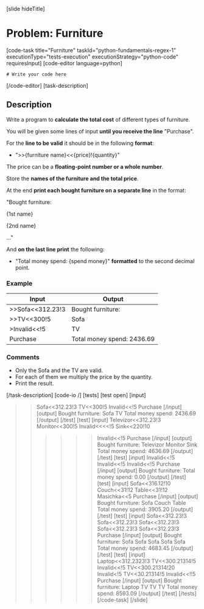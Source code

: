 [slide hideTitle]
# Problem: Furniture
[code-task title="Furniture" taskId="python-fundamentals-regex-1" executionType="tests-execution" executionStrategy="python-code" requiresInput]
[code-editor language=python]
```
# Write your code here
```
[/code-editor]
[task-description]
## Description
Write a program to **calculate the total cost** of different types of furniture.

You will be given some lines of input **until you receive the line** "Purchase". 

For the **line to be valid** it should be in the following **format**:
- ">>\{furniture name\}<<\{price\}!\{quantity\}"

The price can be a **floating-point number or a whole number**. 

Store the **names of the furniture and the total price**. 

At the end **print each bought furniture on a separate line** in the format:

"Bought furniture:

\{1st name\}

\{2nd name\}

…"

And **on the last line print** the following: 
- "Total money spend: \{spend money\}" **formatted** to the second decimal point.


### Example
| **Input** | **Output** |
| --- | --- |
| >>Sofa<<312.23!3 | Bought furniture: |
| >>TV<<300!5 | Sofa |
| >Invalid<<!5 | TV |
| Purchase | Total money spend: 2436.69 |

### Comments
- Only the Sofa and the TV are valid.
- For each of them we multiply the price by the quantity.
- Print the result.

[/task-description]
[code-io /]
[tests]
[test open]
[input]
>>Sofa<<312.23!3
>>TV<<300!5
>Invalid<<!5
Purchase
[/input]
[output]
Bought furniture:
Sofa
TV
Total money spend: 2436.69
[/output]
[/test]
[test]
[input]
>>Televizor<<312.23!3
>>Monitor<<300!5
>>Invalid<<<<!5
>>Sink<<220!10
>>>>>>Invalid<<!5
Purchase
[/input]
[output]
Bought furniture:
Televizor
Monitor
Sink
Total money spend: 4636.69
[/output]
[/test]
[test]
[input]
>Invalid<<!5
>Invalid<<!5
>Invalid<<!5
Purchase
[/input]
[output]
Bought furniture:
Total money spend: 0.00
[/output]
[/test]
[test]
[input]
>>Sofa<<316.12!10
>>Couch<<31!12
>>Table<<31!12
>Masichka<<5
Purchase
[/input]
[output]
Bought furniture:
Sofa
Couch
Table
Total money spend: 3905.20
[/output]
[/test]
[test]
[input]
>>Sofa<<312.23!3
>>Sofa<<312.23!3
>>Sofa<<312.23!3
>>Sofa<<312.23!3
>>Sofa<<312.23!3
Purchase
[/input]
[output]
Bought furniture:
Sofa
Sofa
Sofa
Sofa
Sofa
Total money spend: 4683.45
[/output]
[/test]
[test]
[input]
>>Laptop<<312.2323!3
>>TV<<300.21314!5
>Invalid<<!5
>>TV<<300.21314!20
>>Invalid<!5
>>TV<<30.21314!5
>>Invalid<<!!5
Purchase
[/input]
[output]
Bought furniture:
Laptop
TV
TV
TV
Total money spend: 8593.09
[/output]
[/test]
[/tests]
[/code-task]
[/slide]